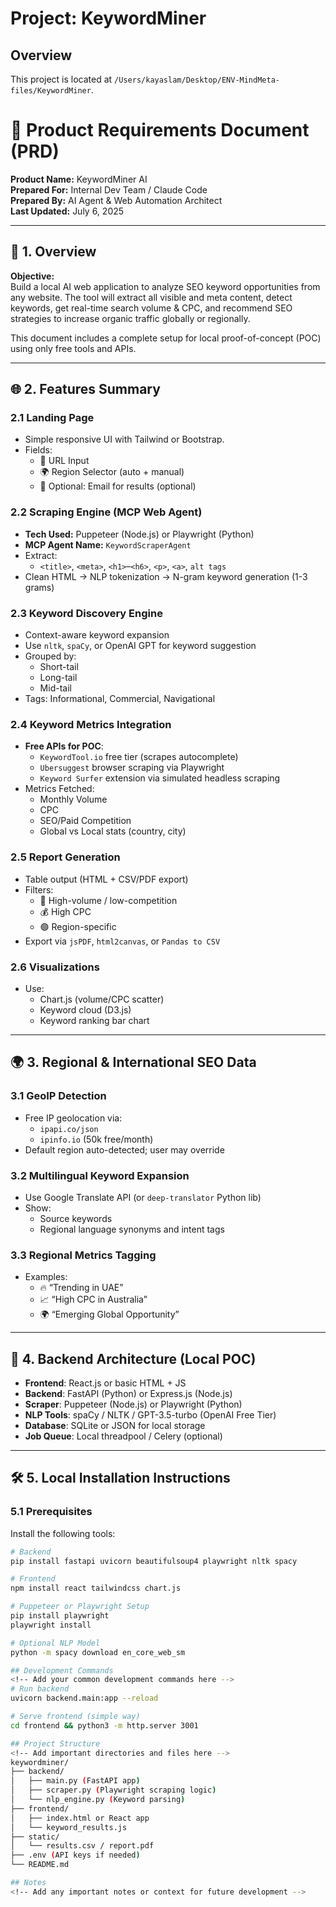 # Project: KeywordMiner

## Overview
This project is located at `/Users/kayaslam/Desktop/ENV-MindMeta-files/KeywordMiner`.
# 📘 Product Requirements Document (PRD)

**Product Name:** KeywordMiner AI  
**Prepared For:** Internal Dev Team / Claude Code  
**Prepared By:** AI Agent & Web Automation Architect  
**Last Updated:** July 6, 2025  

---

## 🧭 1. Overview

**Objective:**  
Build a local AI web application to analyze SEO keyword opportunities from any website. The tool will extract all visible and meta content, detect keywords, get real-time search volume & CPC, and recommend SEO strategies to increase organic traffic globally or regionally.

This document includes a complete setup for local proof-of-concept (POC) using only free tools and APIs.

---

## 🌐 2. Features Summary

### 2.1 Landing Page
- Simple responsive UI with Tailwind or Bootstrap.
- Fields:
  - 🔗 URL Input
  - 🌍 Region Selector (auto + manual)
  - 📨 Optional: Email for results (optional)

### 2.2 Scraping Engine (MCP Web Agent)
- **Tech Used:** Puppeteer (Node.js) or Playwright (Python)
- **MCP Agent Name:** `KeywordScraperAgent`
- Extract:
  - `<title>`, `<meta>`, `<h1>`–`<h6>`, `<p>`, `<a>`, `alt tags`
- Clean HTML → NLP tokenization → N-gram keyword generation (1-3 grams)

### 2.3 Keyword Discovery Engine
- Context-aware keyword expansion
- Use `nltk`, `spaCy`, or OpenAI GPT for keyword suggestion
- Grouped by:
  - Short-tail
  - Long-tail
  - Mid-tail
- Tags: Informational, Commercial, Navigational

### 2.4 Keyword Metrics Integration
- **Free APIs for POC**:
  - `KeywordTool.io` free tier (scrapes autocomplete)
  - `Ubersuggest` browser scraping via Playwright
  - `Keyword Surfer` extension via simulated headless scraping
- Metrics Fetched:
  - Monthly Volume
  - CPC
  - SEO/Paid Competition
  - Global vs Local stats (country, city)

### 2.5 Report Generation
- Table output (HTML + CSV/PDF export)
- Filters:
  - 🔎 High-volume / low-competition
  - 💰 High CPC
  - 🟢 Region-specific
- Export via `jsPDF`, `html2canvas`, or `Pandas to CSV`

### 2.6 Visualizations
- Use:
  - Chart.js (volume/CPC scatter)
  - Keyword cloud (D3.js)
  - Keyword ranking bar chart

---

## 🌍 3. Regional & International SEO Data

### 3.1 GeoIP Detection
- Free IP geolocation via:
  - `ipapi.co/json`
  - `ipinfo.io` (50k free/month)
- Default region auto-detected; user may override

### 3.2 Multilingual Keyword Expansion
- Use Google Translate API (or `deep-translator` Python lib)
- Show:
  - Source keywords
  - Regional language synonyms and intent tags

### 3.3 Regional Metrics Tagging
- Examples:
  - 🔥 “Trending in UAE”
  - 📈 “High CPC in Australia”
  - 🌍 “Emerging Global Opportunity”

---

## 🧠 4. Backend Architecture (Local POC)

- **Frontend**: React.js or basic HTML + JS
- **Backend**: FastAPI (Python) or Express.js (Node.js)
- **Scraper**: Puppeteer (Node.js) or Playwright (Python)
- **NLP Tools**: spaCy / NLTK / GPT-3.5-turbo (OpenAI Free Tier)
- **Database**: SQLite or JSON for local storage
- **Job Queue**: Local threadpool / Celery (optional)

---

## 🛠 5. Local Installation Instructions

### 5.1 Prerequisites
Install the following tools:

```bash
# Backend
pip install fastapi uvicorn beautifulsoup4 playwright nltk spacy

# Frontend
npm install react tailwindcss chart.js

# Puppeteer or Playwright Setup
pip install playwright
playwright install

# Optional NLP Model
python -m spacy download en_core_web_sm

## Development Commands
<!-- Add your common development commands here -->
# Run backend
uvicorn backend.main:app --reload

# Serve frontend (simple way)
cd frontend && python3 -m http.server 3001

## Project Structure
<!-- Add important directories and files here -->
keywordminer/
├── backend/
│   ├── main.py (FastAPI app)
│   ├── scraper.py (Playwright scraping logic)
│   └── nlp_engine.py (Keyword parsing)
├── frontend/
│   ├── index.html or React app
│   └── keyword_results.js
├── static/
│   └── results.csv / report.pdf
├── .env (API keys if needed)
└── README.md

## Notes
<!-- Add any important notes or context for future development -->
